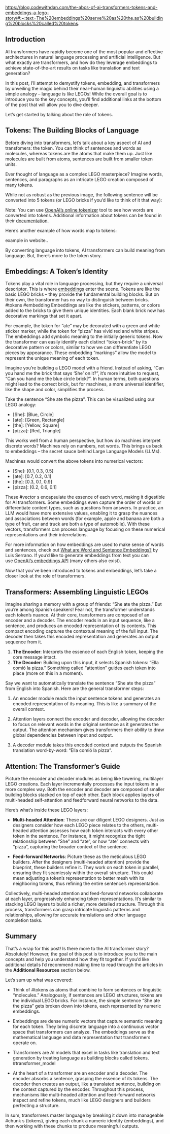 https://blog.codewithdan.com/the-abcs-of-ai-transformers-tokens-and-embeddings-a-lego-story/#:~:text=The%20embeddings%20serve%20as%20the,as%20building%20blocks%20called%20tokens.

## Introduction

AI transformers have rapidly become one of the most popular and effective architectures in natural language processing and artificial intelligence. But what exactly are transformers, and how do they leverage embeddings to achieve state-of-the-art results on tasks like translation and text generation?

In this post, I’ll attempt to demystify tokens, embedding, and transformers by unveiling the magic behind their near-human linguistic abilities using a simple analogy – language is like LEGOs! While the overall goal is to introduce you to the key concepts, you’ll find additional links at the bottom of the post that will allow you to dive deeper.

Let’s get started by talking about the role of tokens.

## Tokens: The Building Blocks of Language

Before diving into transformers, let’s talk about a key aspect of AI and transfomers: the token. You can think of sentences and words as molecules, whereas tokens are the atoms that make them up. Just like molecules are built from atoms, sentences are built from smaller token units.

Ever thought of language as a complex LEGO masterpiece? Imagine words, sentences, and paragraphs as an intricate LEGO creation composed of many tokens.

While not as robust as the previous image, the following sentence will be converted into 5 tokens (or LEGO bricks if you’d like to think of it that way):

Note: You can use [OpenAI’s online tokenizer](https://platform.openai.com/tokenizer) tool to see how words are converted into tokens. Additional information about tokens can be found in their [documentation](https://help.openai.com/en/articles/4936856-what-are-tokens-and-how-to-count-them).

Here’s another example of how words map to tokens:

example in website..

By converting language into tokens, AI transformers can build meaning from language. But, there’s more to the token story.

## **Embeddings: A Token’s Identity**

Tokens play a vital role in language processing, but they require a universal descriptor. This is where [embeddings](https://platform.openai.com/docs/guides/embeddings) enter the scene. Tokens are like the basic LEGO bricks – they provide the fundamental building blocks. But on their own, the transformer has no way to distinguish between bricks.
#tokens #embedding 
Embeddings are like the stickers, patterns, or colors added to the bricks to give them unique identities. Each blank brick now has decorative markings that set it apart.

For example, the token for “ate” may be decorated with a green and white sticker marker, while the token for “pizza” has vivid red and white stripes. The embeddings add symbolic meaning to the initially generic tokens. Now the transformer can easily identify each distinct “token-brick” by its decorative pattern or colors, similar to how we can differentiate LEGO pieces by appearance. These embedding “markings” allow the model to represent the unique meaning of each token.

Imagine you’re building a LEGO model with a friend. Instead of asking, “Can you hand me the brick that says ‘She’ on it?”, it’s more intuitive to request, “Can you hand me the blue circle brick?”. In human terms, both questions might lead to the correct brick, but for machines, a more universal identifier, like the shape and color, simplifies the process.

Take the sentence “She ate the pizza”. This can be visualized using our LEGO analogy:

- [She]: [Blue, Circle]
- [ate]: [Green, Rectangle]
- [the]: [Yellow, Square]
- [pizza]: [Red, Triangle]

This works well from a human perspective, but how do machines interpret discrete words? Machines rely on numbers, not words. This brings us back to embeddings – the secret sauce behind Large Language Models (LLMs).

Machines would convert the above tokens into numerical vectors:

- [She]: [0.1, 0.3, 0.5]
- [ate]: [0.7, 0.2, 0.1]
- [the]: [0.3, 0.1, 0.9]
- [pizza]: [0.2, 0.6, 0.1]

These #vector s encapsulate the essence of each word, making it digestible for AI transformers. Some embeddings even capture the order of words or differentiate content types, such as questions from answers. In practice, an LLM would have more extensive values, enabling it to grasp the nuances and associations between words (for example, apple and banana are both a type of fruit, car and truck are both a type of automobile). With these vectors, transformers can process language by focusing on these numerical representations and their interrelations.

For more information on how embeddings are used to make sense of words and sentences, check out [What are Word and Sentence Embeddings?](https://txt.cohere.com/sentence-word-embeddings/) by Luis Serrano. If you’d like to generate embeddings from text you can use [OpenAI’s embeddings API](https://platform.openai.com/docs/api-reference/embeddings/create) (many others also exist).

Now that you’ve been introduced to tokens and embeddings, let’s take a closer look at the role of transformers.

## **Transformers: Assembling Linguistic LEGOs**

Imagine sharing a memory with a group of friends: “She ate the pizza.” But you’re among Spanish speakers! Fear not, the transformer understands each token’s nuance. At their core, transformers are composed of an encoder and a decoder. The encoder reads in an input sequence, like a sentence, and produces an encoded representation of its contents. This compact encoding captures the contextual meaning of the full input. The decoder then takes this encoded representation and generates an output sequence from it.

1. **The Encoder**: Interprets the essence of each English token, keeping the core message intact.
2. **The Decoder**: Building upon this input, it selects Spanish tokens: “Ella comió la pizza.” Something called “attention” guides each token into place (more on this in a moment).

Say we want to automatically translate the sentence “She ate the pizza” from English into Spanish. Here are the general transformer steps:

1. An encoder module reads the input sentence tokens and generates an encoded representation of its meaning. This is like a summary of the overall context.  
    
2. Attention layers connect the encoder and decoder, allowing the decoder to focus on relevant words in the original sentence as it generates the output. The attention mechanism gives transformers their ability to draw global dependencies between input and output.  
    
3. A decoder module takes this encoded context and outputs the Spanish translation word-by-word: “Ella comió la pizza”.

## Attention: The Transformer’s Guide

Picture the encoder and decoder modules as being like towering, multilayer LEGO creations. Each layer incrementally processes the input tokens in a more complex way. Both the encoder and decoder are composed of smaller building blocks stacked on top of each other. Each block applies layers of multi-headed self-attention and feedforward neural networks to the data.

Here’s what’s inside these LEGO layers:

- **Multi-headed Attention**: These are our diligent LEGO designers. Just as designers consider how each LEGO piece relates to the others, multi-headed attention assesses how each token interacts with every other token in the sentence. For instance, it might recognize the tight relationship between “She” and “ate”, or how “ate” connects with “pizza”, capturing the broader context of the sentence.  
    
- **Feed-forward Networks**: Picture these as the meticulous LEGO builders. After the designers (multi-headed attention) provide the blueprint, these builders refine it. They work on each token in parallel, ensuring they fit seamlessly within the overall structure. This could mean adjusting a token’s representation to better mesh with its neighboring tokens, thus refining the entire sentence’s representation.

Collectively, multi-headed attention and feed-forward networks collaborate at each layer, progressively enhancing token representations. It’s similar to stacking LEGO layers to build a richer, more detailed structure. Through this process, transformers can grasp intricate linguistic patterns and relationships, allowing for accurate translations and other language completion tasks.

## Summary

That’s a wrap for this post! Is there more to the AI transformer story? Absolutely! However, the goal of this post is to introduce you to the main concepts and help you understand how they fit together. If you’d like additional details I’d recommend making time to read through the articles in the **Additional Resources** section below.  
  
Let’s sum up what was covered:

- Think of #tokens as atoms that combine to form sentences or linguistic “molecules.” Analogously, if sentences are LEGO structures, tokens are the individual LEGO bricks. For instance, the simple sentence “She ate the pizza” gets broken down into tokens, each represented by numeric embeddings.  
    
- Embeddings are dense numeric vectors that capture semantic meaning for each token. They bring discrete language into a continuous vector space that transformers can analyze. The embeddings serve as the mathematical language and data representation that transformers operate on.  
    
- Transformers are AI models that excel in tasks like translation and text generation by treating language as building blocks called tokens.  
    #transformer_model 
- At the heart of a transformer are an encoder and a decoder. The encoder absorbs a sentence, grasping the essence of its tokens. The decoder then creates an output, like a translated sentence, building on the context captured by the encoder. Throughout this process, mechanisms like multi-headed attention and feed-forward networks inspect and refine tokens, much like LEGO designers and builders perfecting a structure.

In sum, transformers master language by breaking it down into manageable #chunk s (tokens), giving each chunk a numeric identity (embeddings), and then working with these chunks to produce meaningful outputs.

